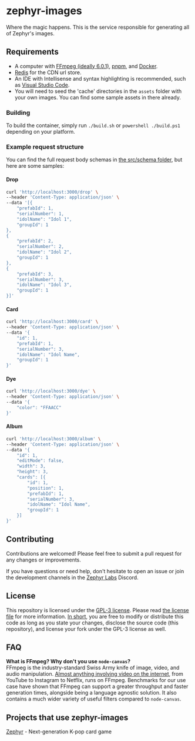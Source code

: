 # zephyr-images

Where the magic happens. This is the service responsible for generating all of Zephyr's images.

## Requirements

- A computer with [FFmpeg (ideally 6.0.1)](https://ffmpeg.org/download.html), [pnpm](https://pnpm.io/), and [Docker](https://www.docker.com/).
- [Redis](https://redis.io/download/) for the CDN url store.
- An IDE with Intellisense and syntax highlighting is recommended, such as [Visual Studio Code](https://code.visualstudio.com/).
- You will need to seed the 'cache' directories in the `assets` folder with your own images. You can find some sample assets in there already.

### Building

To build the container, simply run `./build.sh` or `powershell ./build.ps1` depending on your platform.

### Example request structure

You can find the full request body schemas in [the src/schema folder](src/schema), but here are some samples:

#### Drop

```bash
curl 'http://localhost:3000/drop' \
--header 'Content-Type: application/json' \
--data '[{
    "prefabId": 1,
    "serialNumber": 1,
    "idolName": "Idol 1",
    "groupId": 1
},
{
    "prefabId": 2,
    "serialNumber": 2,
    "idolName": "Idol 2",
    "groupId": 1
},
{
    "prefabId": 3,
    "serialNumber": 3,
    "idolName": "Idol 3",
    "groupId": 1
}]'
```

#### Card

```bash
curl 'http://localhost:3000/card' \
--header 'Content-Type: application/json' \
--data '{
    "id": 1,
    "prefabId": 1,
    "serialNumber": 3,
    "idolName": "Idol Name",
    "groupId": 1
}'
```

#### Dye

```bash
curl 'http://localhost:3000/dye' \
--header 'Content-Type: application/json' \
--data '{
    "color": "FFAACC"
}'
```

#### Album

```bash
curl 'http://localhost:3000/album' \
--header 'Content-Type: application/json' \
--data '{
    "id": 1,
    "editMode": false,
    "width": 3,
    "height": 3,
    "cards": [{
        "id": 1,
        "position": 1,
        "prefabId": 1,
        "serialNumber": 3,
        "idolName": "Idol Name",
        "groupId": 1
    }]
}'
```

## Contributing

Contributions are welcomed! Please feel free to submit a pull request for any changes or improvements.

If you have questions or need help, don't hesitate to open an issue or join the development channels in the [Zephyr Labs](https://discord.gg/zephyrlabs) Discord.

## License

This repository is licensed under the [GPL-3 license](https://opensource.org/license/gpl-3-0/). Please read [the license file](LICENSE) for more information. [In short](https://www.tldrlegal.com/license/gnu-general-public-license-v3-gpl-3), you are free to modify or distribute this code as long as you state your changes, disclose the source code (this repository), and license your fork under the GPL-3 license as well.

## FAQ

**What is FFmpeg? Why don't you use `node-canvas`?**\
FFmpeg is the industry-standard Swiss Army knife of image, video, and audio manipulation. [Almost anything involving video on the internet](https://twitter.com/FFmpeg/status/1710440696941809868), from YouTube to Instagram to Netflix, runs on FFmpeg. Benchmarks for our use case have shown that FFmpeg can support a greater throughput and faster generation times, alongside being a language agnostic solution. It also contains a much wider variety of useful filters compared to `node-canvas`.

## Projects that use zephyr-images

[Zephyr](https://zephyr.bot) - Next-generation K-pop card game
